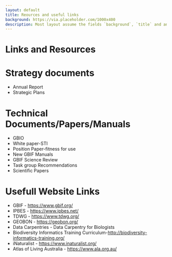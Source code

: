 ```yaml
---
layout: default
title: Reources and useful links
background: https://via.placeholder.com/1000x400
description: Most layout assume the fields `background`, `title` and an optional `description`
---
```

# **Links and Resources**

#   **Strategy documents**
   - Annual Report
   - Strategic Plans
    
 # **Technical Documents/Papers/Manuals**
   - GBIO
   - White paper-STI
   - Position Paper-fitness for use
   - New GBIF Manuals
   - GBIF Science Review
   - Task group Recommendations
   - Scientific Papers
   
   # **Usefull Website Links**
 
 - GBIF - https://www.gbif.org/
 - IPBES - https://www.ipbes.net/
 - TDWG - https://www.tdwg.org/
 - GEOBON - https://geobon.org/
 - Data Carpentries - Data Carpentry for Biologists
 - Biodiversity Informatics Training Curriculum-http://biodiversity-informatics-training.org/
 - iNaturalist - https://www.inaturalist.org/
 - Atlas of Living Australia - https://www.ala.org.au/ 
